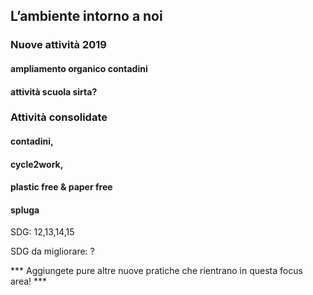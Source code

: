 ## L’ambiente intorno a noi

### Nuove attività 2019

#### ampliamento organico contadini

#### attività scuola sirta?

### Attività consolidate

#### contadini, 

#### cycle2work, 

#### plastic free & paper free

#### spluga

SDG: 12,13,14,15

SDG da migliorare: ?

*** Aggiungete pure altre nuove pratiche che rientrano in questa focus area! ***

